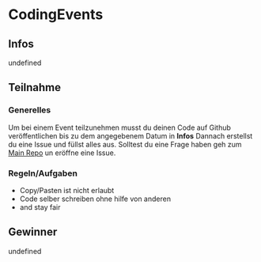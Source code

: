 # CodingEvents

## Infos
 undefined
 <br>

## Teilnahme
### Generelles
Um bei einem Event teilzunehmen musst du deinen Code auf Github veröffentlichen bis zu dem angegebenem Datum in **Infos**
Dannach erstellst du eine Issue und füllst alles aus.
Solltest du eine Frage haben geh zum [Main Repo](https://github.com/Coding-Schule/CodingSchule) un eröffne eine Issue.
### Regeln/Aufgaben
 - Copy/Pasten ist nicht erlaubt
 - Code selber schreiben ohne hilfe von anderen
 - and stay fair

## Gewinner
undefined
<br>
